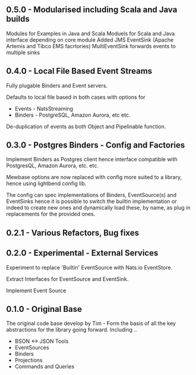## 0.5.0 - Modularised including Scala and Java builds

Modules for Examples in Java and Scala
Moduels for Scala and Java interface depending on core module
Added JMS EventSink (Apache Artemis and Tibco EMS facrtories)
MultiEventSink forwards events to multiple sinks


## 0.4.0 - Local File Based Event Streams

Fully plugable Binders and Event servers. 

Defaults to local file based in both cases with options for 

* Events - NatsStreaming
* Binders - PostgreSQL, Amazon Aurora, etc etc.

De-duplication of events as both Object and Pipelinable function.


## 0.3.0 - Postgres Binders - Config and Factories

Implement Binders as Postgres client hence interface compatible with PostgresQL, Amazon 
Aurora, etc. etc.

Mewbase options are now replaced with config more suited to a library, hence using
lightbend config lib.

The config can spec implementations of Binders, EventSource(s) and EventSinks
hence it is possible to switch the builtin implementation or indeed to create new ones 
and dynamically load these, by name, as plug in replacements for the provided ones.


## 0.2.1 - Various Refactors, Bug fixes


## 0.2.0 - Experimental - External Services

Experiment to replace 'Builtin' EventSource with Nats.io EventStore. 

Extract Interfaces for EventSource and EventSink.

Implement Event Source  


## 0.1.0 - Original Base

The original code base develop by Tim - Form the basis of all the key abstractions for the 
library going forward. Including ..

* BSON <-> JSON Tools
* EventSources
* Binders
* Projections
* Commands and Queries


 
 
